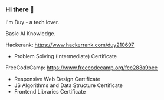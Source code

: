 ### Hi there 👋

I'm Duy - a tech lover.

Basic AI Knowledge.

Hackerank: https://www.hackerrank.com/duy210697
- Problem Solving (Intermediate) Certificate

FreeCodeCamp: https://www.freecodecamp.org/fcc283a9bee
- Responsive Web Design Certificate
- JS Algorithms and Data Structure Certificate
- Frontend Libraries Certificate

